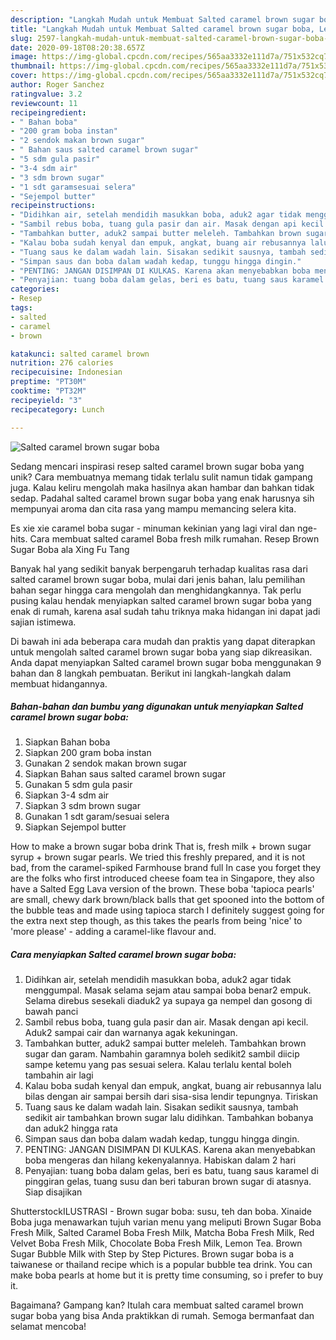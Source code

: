 ```yaml
---
description: "Langkah Mudah untuk Membuat Salted caramel brown sugar boba, Lezat"
title: "Langkah Mudah untuk Membuat Salted caramel brown sugar boba, Lezat"
slug: 2597-langkah-mudah-untuk-membuat-salted-caramel-brown-sugar-boba-lezat
date: 2020-09-18T08:20:38.657Z
image: https://img-global.cpcdn.com/recipes/565aa3332e111d7a/751x532cq70/salted-caramel-brown-sugar-boba-foto-resep-utama.jpg
thumbnail: https://img-global.cpcdn.com/recipes/565aa3332e111d7a/751x532cq70/salted-caramel-brown-sugar-boba-foto-resep-utama.jpg
cover: https://img-global.cpcdn.com/recipes/565aa3332e111d7a/751x532cq70/salted-caramel-brown-sugar-boba-foto-resep-utama.jpg
author: Roger Sanchez
ratingvalue: 3.2
reviewcount: 11
recipeingredient:
- " Bahan boba"
- "200 gram boba instan"
- "2 sendok makan brown sugar"
- " Bahan saus salted caramel brown sugar"
- "5 sdm gula pasir"
- "3-4 sdm air"
- "3 sdm brown sugar"
- "1 sdt garamsesuai selera"
- "Sejempol butter"
recipeinstructions:
- "Didihkan air, setelah mendidih masukkan boba, aduk2 agar tidak menggumpal. Masak selama sejam atau sampai boba benar2 empuk. Selama direbus sesekali diaduk2 ya supaya ga nempel dan gosong di bawah panci"
- "Sambil rebus boba, tuang gula pasir dan air. Masak dengan api kecil. Aduk2 sampai cair dan warnanya agak kekuningan."
- "Tambahkan butter, aduk2 sampai butter meleleh. Tambahkan brown sugar dan garam. Nambahin garamnya boleh sedikit2 sambil diicip sampe ketemu yang pas sesuai selera. Kalau terlalu kental boleh tambahin air lagi"
- "Kalau boba sudah kenyal dan empuk, angkat, buang air rebusannya lalu bilas dengan air sampai bersih dari sisa-sisa lendir tepungnya. Tiriskan"
- "Tuang saus ke dalam wadah lain. Sisakan sedikit sausnya, tambah sedikit air tambahkan brown sugar lalu didihkan. Tambahkan bobanya dan aduk2 hingga rata"
- "Simpan saus dan boba dalam wadah kedap, tunggu hingga dingin."
- "PENTING: JANGAN DISIMPAN DI KULKAS. Karena akan menyebabkan boba mengeras dan hilang kekenyalannya. Habiskan dalam 2 hari"
- "Penyajian: tuang boba dalam gelas, beri es batu, tuang saus karamel di pinggiran gelas, tuang susu dan beri taburan brown sugar di atasnya. Siap disajikan"
categories:
- Resep
tags:
- salted
- caramel
- brown

katakunci: salted caramel brown 
nutrition: 276 calories
recipecuisine: Indonesian
preptime: "PT30M"
cooktime: "PT32M"
recipeyield: "3"
recipecategory: Lunch

---
```



![Salted caramel brown sugar boba](https://img-global.cpcdn.com/recipes/565aa3332e111d7a/751x532cq70/salted-caramel-brown-sugar-boba-foto-resep-utama.jpg)

Sedang mencari inspirasi resep salted caramel brown sugar boba yang unik? Cara membuatnya memang tidak terlalu sulit namun tidak gampang juga. Kalau keliru mengolah maka hasilnya akan hambar dan bahkan tidak sedap. Padahal salted caramel brown sugar boba yang enak harusnya sih mempunyai aroma dan cita rasa yang mampu memancing selera kita.

Es xie xie caramel boba sugar - minuman kekinian yang lagi viral dan nge-hits. Cara membuat salted caramel Boba fresh milk rumahan. Resep Brown Sugar Boba ala Xing Fu Tang

Banyak hal yang sedikit banyak berpengaruh terhadap kualitas rasa dari salted caramel brown sugar boba, mulai dari jenis bahan, lalu pemilihan bahan segar hingga cara mengolah dan menghidangkannya. Tak perlu pusing kalau hendak menyiapkan salted caramel brown sugar boba yang enak di rumah, karena asal sudah tahu triknya maka hidangan ini dapat jadi sajian istimewa.


Di bawah ini ada beberapa cara mudah dan praktis yang dapat diterapkan untuk mengolah salted caramel brown sugar boba yang siap dikreasikan. Anda dapat menyiapkan Salted caramel brown sugar boba menggunakan 9 bahan dan 8 langkah pembuatan. Berikut ini langkah-langkah dalam membuat hidangannya.

<!--inarticleads1-->

##### Bahan-bahan dan bumbu yang digunakan untuk menyiapkan Salted caramel brown sugar boba:

1. Siapkan  Bahan boba
1. Siapkan 200 gram boba instan
1. Gunakan 2 sendok makan brown sugar
1. Siapkan  Bahan saus salted caramel brown sugar
1. Gunakan 5 sdm gula pasir
1. Siapkan 3-4 sdm air
1. Siapkan 3 sdm brown sugar
1. Gunakan 1 sdt garam/sesuai selera
1. Siapkan Sejempol butter


How to make a brown sugar boba drink That is, fresh milk + brown sugar syrup + brown sugar pearls. We tried this freshly prepared, and it is not bad, from the caramel-spiked Farmhouse brand full In case you forget they are the folks who first introduced cheese foam tea in Singapore, they also have a Salted Egg Lava version of the brown. These boba &#39;tapioca pearls&#39; are small, chewy dark brown/black balls that get spooned into the bottom of the bubble teas and made using tapioca starch I definitely suggest going for the extra next step though, as this takes the pearls from being &#39;nice&#39; to &#39;more please&#39; - adding a caramel-like flavour and. 

<!--inarticleads2-->

##### Cara menyiapkan Salted caramel brown sugar boba:

1. Didihkan air, setelah mendidih masukkan boba, aduk2 agar tidak menggumpal. Masak selama sejam atau sampai boba benar2 empuk. Selama direbus sesekali diaduk2 ya supaya ga nempel dan gosong di bawah panci
1. Sambil rebus boba, tuang gula pasir dan air. Masak dengan api kecil. Aduk2 sampai cair dan warnanya agak kekuningan.
1. Tambahkan butter, aduk2 sampai butter meleleh. Tambahkan brown sugar dan garam. Nambahin garamnya boleh sedikit2 sambil diicip sampe ketemu yang pas sesuai selera. Kalau terlalu kental boleh tambahin air lagi
1. Kalau boba sudah kenyal dan empuk, angkat, buang air rebusannya lalu bilas dengan air sampai bersih dari sisa-sisa lendir tepungnya. Tiriskan
1. Tuang saus ke dalam wadah lain. Sisakan sedikit sausnya, tambah sedikit air tambahkan brown sugar lalu didihkan. Tambahkan bobanya dan aduk2 hingga rata
1. Simpan saus dan boba dalam wadah kedap, tunggu hingga dingin.
1. PENTING: JANGAN DISIMPAN DI KULKAS. Karena akan menyebabkan boba mengeras dan hilang kekenyalannya. Habiskan dalam 2 hari
1. Penyajian: tuang boba dalam gelas, beri es batu, tuang saus karamel di pinggiran gelas, tuang susu dan beri taburan brown sugar di atasnya. Siap disajikan


ShutterstockILUSTRASI - Brown sugar boba: susu, teh dan boba. Xinaide Boba juga menawarkan tujuh varian menu yang meliputi Brown Sugar Boba Fresh Milk, Salted Caramel Boba Fresh Milk, Matcha Boba Fresh Milk, Red Velvet Boba Fresh Milk, Chocolate Boba Fresh Milk, Lemon Tea. Brown Sugar Bubble Milk with Step by Step Pictures. Brown sugar boba is a taiwanese or thailand recipe which is a popular bubble tea drink. You can make boba pearls at home but it is pretty time consuming, so i prefer to buy it. 

Bagaimana? Gampang kan? Itulah cara membuat salted caramel brown sugar boba yang bisa Anda praktikkan di rumah. Semoga bermanfaat dan selamat mencoba!
